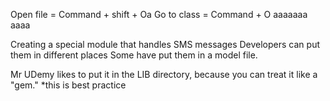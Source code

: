 Open file =  Command + shift + Oa
Go to class = Command + O aaaaaaa
aaaa

Creating a special module that handles SMS messages
Developers can put them in different places
Some have put them in a model file.

Mr UDemy likes to put it in the LIB directory, because you can treat it like a "gem."
*this is best practice